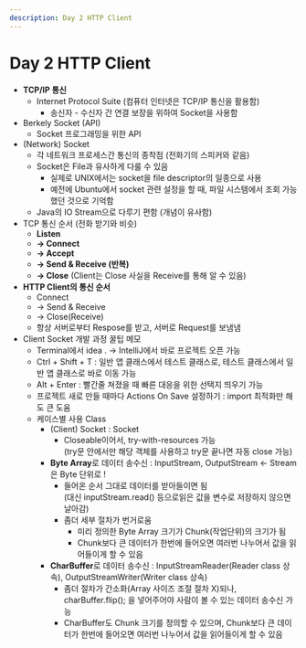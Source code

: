 ```yaml
---
description: Day 2 HTTP Client
---
```


# Day 2 HTTP Client

* **TCP/IP 통신**
  * Internet Protocol Suite (컴퓨터 인터넷은 TCP/IP 통신을 활용함)
    * 송신자 - 수신자 간 연결 보장을 위하여 Socket을 사용함
* Berkely Socket (API)
  * Socket 프로그래밍을 위한 API
* (Network) Socket
  * 각 네트워크 프로세스간 통신의 종착점 (전화기의 스피커와 같음)
  * Socket은 File과 유사하게 다룰 수 있음
    * 실제로 UNIX에서는 socket을 file descriptor의 일종으로 사용
    * 예전에 Ubuntu에서 socket 관련 설정을 할 때, 파일 시스템에서 조회 가능했던 것으로 기억함
  * Java의 IO Stream으로 다루기 편함 (개념이 유사함)
* TCP 통신 순서 (전화 받기와 비슷)
  * **Listen**
  * **-> Connect**
  * **-> Accept**
  * **-> Send & Receive (반복)**
  * **-> Close** (Client는 Close 사실을 Receive를 통해 알 수 있음)
* **HTTP Client의 통신 순서**
  * Connect
  * \-> Send & Receive
  * \-> Close(Receive)
  * 항상 서버로부터 Respose를 받고, 서버로 Request를 보냄냄
* Client Socket 개발 과정 꿀팁 메모
  * Terminal에서 idea . -> IntelliJ에서 바로 프로젝트 오픈 가능
  * Ctrl + Shift + T : 일반 앱 클래스에서 테스트 클래스로, 테스트 클래스에서 일반 앱 클래스로 바로 이동 가능
  * Alt + Enter : 빨간줄 쳐졌을 때 빠른 대응을 위한 선택지 띄우기 가능
  * 프로젝트 새로 만들 때마다 Actions On Save 설정하기 : import 최적화만 해도 큰 도움
  * 케이스별 사용 Class
    * (Client) Socket : Socket
      * Closeable이어서, try-with-resources 가능\
        (try문 안에서만 해당 객체를 사용하고 try문 끝나면 자동 close 가능)
    * **Byte Array**로 데이터 송수신 : InputStream, OutputStream <- Stream은 Byte 단위로 !
      * 들어온 순서 그대로 데이터를 받아들이면 됨\
        (대신 inputStream.read() 등으로읽은 값을 변수로 저장하지 않으면 날아감)
      * 좀더 세부 절차가 번거로움
        * 미리 정의한 Byte Array 크기가 Chunk(작업단위)의 크기가 됨
        * Chunk보다 큰 데이터가 한번에 들어오면 여러번 나누어서 값을 읽어들이게 할 수 있음
    * **CharBuffer**로 데이터 송수신 : InputStreamReader(Reader class 상속), OutputStreamWriter(Writer class 상속)
      * 좀더 절차가 간소화(Array 사이즈 조절 절차 X)되나, charBuffer.flip(); 을 넣어주어야 사람이 볼 수 있는 데이터 송수신 가능
      * CharBuffer도 Chunk 크기를 정의할 수 있으며, Chunk보다 큰 데이터가 한번에 들어오면 여러번 나누어서 값을 읽어들이게 할 수 있음

